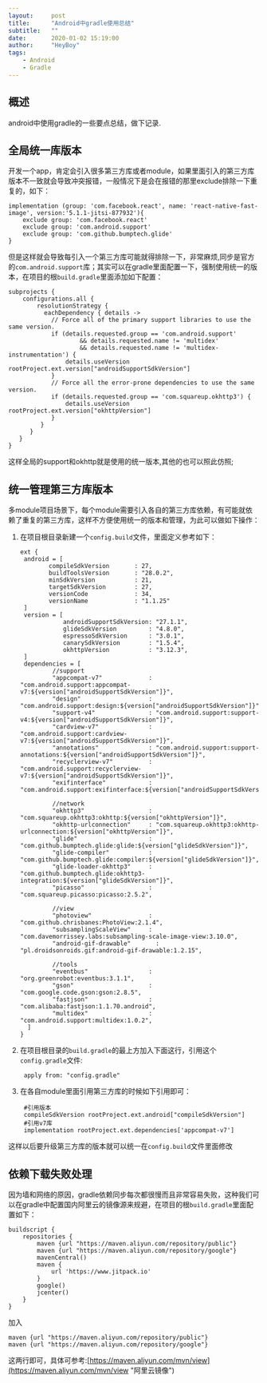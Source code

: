 ```yaml
---
layout:     post
title:      "Android中gradle使用总结"
subtitle:   ""
date:       2020-01-02 15:19:00
author:     "HeyBoy"
tags:
    - Android
    - Gradle
---
```


## 概述
android中使用gradle的一些要点总结，做下记录.

## 全局统一库版本
开发一个app，肯定会引入很多第三方库或者module，如果里面引入的第三方库版本不一致就会导致冲突报错，一般情况下是会在报错的那里exclude排除一下重复的，如下：

    implementation (group: 'com.facebook.react', name: 'react-native-fast-image', version:'5.1.1-jitsi-877932'){
        exclude group: 'com.facebook.react'
        exclude group: 'com.android.support'
        exclude group: 'com.github.bumptech.glide'
    }

但是这样就会导致每引入一个第三方库可能就得排除一下，非常麻烦,同步是官方的`com.android.support`库；其实可以在gradle里面配置一下，强制使用统一的版本，在项目的根`build.gradle`里面添加如下配置：


	subprojects {
    	configurations.all {
        	resolutionStrategy {
           	  eachDependency { details ->
                // Force all of the primary support libraries to use the same version.
                if (details.requested.group == 'com.android.support'
                        && details.requested.name != 'multidex'
                        && details.requested.name != 'multidex-instrumentation') {
                    details.useVersion rootProject.ext.version["androidSupportSdkVersion"]
                }
                // Force all the error-prone dependencies to use the same version.
                if (details.requested.group == 'com.squareup.okhttp3') {
                    details.useVersion rootProject.ext.version["okhttpVersion"]
                }
             }
          }
       }
    }

这样全局的support和okhttp就是使用的统一版本,其他的也可以照此仿照;

## 统一管理第三方库版本
多module项目场景下，每个module需要引入各自的第三方库依赖，有可能就依赖了重复的第三方库，这样不方便使用统一的版本和管理，为此可以做如下操作：
1. 在项目根目录新建一个`config.build`文件，里面定义参考如下：

       ext {
    	android = [
               compileSdkVersion       : 27,
               buildToolsVersion       : "28.0.2",
               minSdkVersion           : 21,
               targetSdkVersion        : 27,
               versionCode             : 34,
               versionName             : "1.1.25"
    	]
     	version = [
                   androidSupportSdkVersion: "27.1.1",
                   glideSdkVersion         : "4.8.0",
                   espressoSdkVersion      : "3.0.1",
                   canarySdkVersion        : "1.5.4",
                   okhttpVersion           : "3.12.3",
        ]
    	dependencies = [
                //support
                "appcompat-v7"             : "com.android.support:appcompat-v7:${version["androidSupportSdkVersion"]}",
                "design"                   : "com.android.support:design:${version["androidSupportSdkVersion"]}",
                "support-v4"               : "com.android.support:support-v4:${version["androidSupportSdkVersion"]}",
                "cardview-v7"              : "com.android.support:cardview-v7:${version["androidSupportSdkVersion"]}",
                "annotations"              : "com.android.support:support-annotations:${version["androidSupportSdkVersion"]}",
                "recyclerview-v7"          : "com.android.support:recyclerview-v7:${version["androidSupportSdkVersion"]}",
                "exifinterface"            : "com.android.support:exifinterface:${version["androidSupportSdkVersion"]}",

                //network
                "okhttp3"                  : "com.squareup.okhttp3:okhttp:${version["okhttpVersion"]}",
                "okhttp-urlconnection"     : "com.squareup.okhttp3:okhttp-urlconnection:${version["okhttpVersion"]}",
                "glide"                    : "com.github.bumptech.glide:glide:${version["glideSdkVersion"]}",
                "glide-compiler"           : "com.github.bumptech.glide:compiler:${version["glideSdkVersion"]}",
                "glide-loader-okhttp3"     : "com.github.bumptech.glide:okhttp3-integration:${version["glideSdkVersion"]}",
                "picasso"                  : "com.squareup.picasso:picasso:2.5.2",

                //view
                "photoview"                : "com.github.chrisbanes:PhotoView:2.1.4",
                "subsamplingScaleView"     : "com.davemorrissey.labs:subsampling-scale-image-view:3.10.0",
                "android-gif-drawable"       : "pl.droidsonroids.gif:android-gif-drawable:1.2.15",

                //tools
                "eventbus"                 : "org.greenrobot:eventbus:3.1.1",
                "gson"                     : "com.google.code.gson:gson:2.8.5",
                "fastjson"                 : "com.alibaba:fastjson:1.1.70.android",
                "multidex"                 : "com.android.support:multidex:1.0.2",
         ]
	   }

2. 在项目根目录的`build.gradle`的最上方加入下面这行，引用这个`config.gradle`文件:

		apply from: "config.gradle"

3. 在各自module里面引用第三方库的时候如下引用即可：

		#引用版本		
		compileSdkVersion rootProject.ext.android["compileSdkVersion"]
        #引用v7库
		implementation rootProject.ext.dependencies['appcompat-v7']

这样以后要升级第三方库的版本就可以统一在`config.build`文件里面修改

## 依赖下载失败处理

因为墙和网络的原因，gradle依赖同步每次都很慢而且非常容易失败，这种我们可以在gradle中配置国内阿里云的镜像源来规避，在项目的根`build.gradle`里面配置如下：

	buildscript {
    	repositories {
        	maven {url "https://maven.aliyun.com/repository/public"}
        	maven {url "https://maven.aliyun.com/repository/google"}
        	mavenCentral()
        	maven {
            	url 'https://www.jitpack.io'
        	}
        	google()
        	jcenter()
    	}
	}

加入

	maven {url "https://maven.aliyun.com/repository/public"}
    maven {url "https://maven.aliyun.com/repository/google"}

这两行即可，具体可参考:[https://maven.aliyun.com/mvn/view](https://maven.aliyun.com/mvn/view "阿里云镜像")
